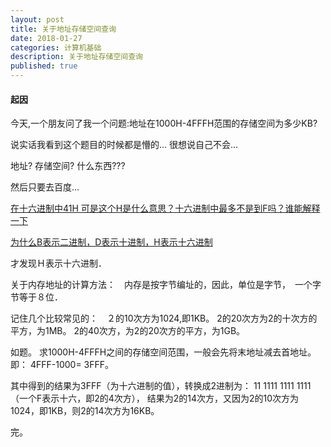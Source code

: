 ```yaml
---
layout: post
title: 关于地址存储空间查询
date: 2018-01-27
categories: 计算机基础
description: 关于地址存储空间查询
published: true
---
```


#### 起因

今天,一个朋友问了我一个问题:地址在1000H-4FFFH范围的存储空间为多少KB?

说实话我看到这个题目的时候都是懵的... 很想说自己不会...

地址? 存储空间? 什么东西???

然后只要去百度... 

<a href="https://zhidao.baidu.com/question/327560047802435565.html"> 在十六进制中41H 可是这个H是什么意思？十六进制中最多不是到F吗？谁能解释一下</a>

<a href="https://zhidao.baidu.com/question/245098935740545044.html"> 为什么B表示二进制，D表示十进制，H表示十六进制</a>

才发现Ｈ表示十六进制．

关于内存地址的计算方法：　内存是按字节编址的，因此，单位是字节，　一个字节等于８位．

记住几个比较常见的：　２的10次方为1024,即1KB。 2的20次方为2的十次方的平方，为1MB。 2的40次方，为2的20次方的平方，为1GB。

如题。 求1000H-4FFFH之间的存储空间范围，一般会先将末地址减去首地址。即： 4FFF-1000= 3FFF。

其中得到的结果为3FFF（为十六进制的值），转换成2进制为： 11 1111 1111 1111 （一个F表示十六，即2的4次方）， 结果为2的14次方，又因为2的10次方为1024，即1KB，则2的14次方为16KB。

完。